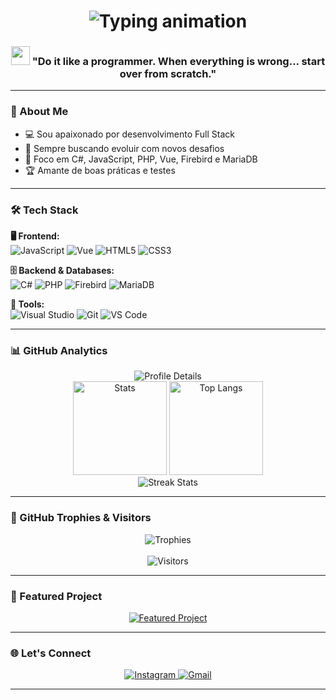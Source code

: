 <h1 align="center"> 
  <img src="https://readme-typing-svg.demolab.com?font=Fira+Code&weight=600&size=28&duration=4000&pause=1000&color=8A2BE2&center=true&vCenter=true&width=435&lines=Hello%2C+I'm+Alex+Bruno!;AMANTE+DA+TECNOLOGIA...;Full+Stack+Developer" alt="Typing animation" />
</h1>

<h3 align="center"> 
  <img src="https://media.giphy.com/media/WUlplcMpOCEmTGBtBW/giphy.gif" width="30"> 
  "Do it like a programmer. When everything is wrong... start over from scratch."
</h3>

---

### 🚀 About Me
- 💻 Sou apaixonado por desenvolvimento Full Stack
- 🚀 Sempre buscando evoluir com novos desafios
- 🎯 Foco em C#, JavaScript, PHP, Vue, Firebird e MariaDB
- 🏆 Amante de boas práticas e testes

---

### 🛠️ Tech Stack
  **🖥️ Frontend:**  
  ![JavaScript](https://img.shields.io/badge/JavaScript-F7DF1E?style=for-the-badge&logo=javascript&logoColor=black)
  ![Vue](https://img.shields.io/badge/Vue-4FC08D?style=for-the-badge&logo=vue.js&logoColor=white)
  ![HTML5](https://img.shields.io/badge/HTML5-E34F26?style=for-the-badge&logo=html5&logoColor=white)
  ![CSS3](https://img.shields.io/badge/CSS3-1572B6?style=for-the-badge&logo=css3&logoColor=white)

  **🗄️ Backend & Databases:**  
  ![C#](https://img.shields.io/badge/C%23-239120?style=for-the-badge&logo=c-sharp&logoColor=white)
  ![PHP](https://img.shields.io/badge/PHP-777BB4?style=for-the-badge&logo=php&logoColor=white)
  ![Firebird](https://img.shields.io/badge/Firebird-FF8C00?style=for-the-badge&logo=firebird&logoColor=white)
  ![MariaDB](https://img.shields.io/badge/MariaDB-003545?style=for-the-badge&logo=mariadb&logoColor=white)
 
  **🔧 Tools:**  
  ![Visual Studio](https://img.shields.io/badge/Visual_Studio-5C2D91?style=for-the-badge&logo=visual%20studio&logoColor=white)
  ![Git](https://img.shields.io/badge/Git-F05032?style=for-the-badge&logo=git&logoColor=white)
  ![VS Code](https://img.shields.io/badge/VSCode-007ACC?style=for-the-badge&logo=visual-studio-code&logoColor=white)

---

### 📊 GitHub Analytics
<div align="center">
  <img src="https://github-profile-summary-cards.vercel.app/api/cards/profile-details?username=AlexBruno099&theme=dracula" alt="Profile Details" />
  <br/>
  <img src="https://github-readme-stats.vercel.app/api?username=AlexBruno099&show_icons=true&theme=dracula&hide_border=true&rank_icon=github" height="150" alt="Stats" />
  <img src="https://github-readme-stats.vercel.app/api/top-langs/?username=AlexBruno099&layout=compact&theme=dracula&hide_border=true&langs_count=8" height="150" alt="Top Langs" />
  <br/>
  <img src="https://streak-stats.demolab.com?user=AlexBruno099&theme=dracula&hide_border=true&date_format=j%20M%5B%20Y%5D" alt="Streak Stats" />
</div>

---

### 🏅 GitHub Trophies & Visitors
<div align="center">
  <img src="https://github-profile-trophy.vercel.app/?username=AlexBruno099&theme=dracula&no-bg=true&no-frame=true" alt="Trophies" />
  <br/>
  <br/>
  <img src="https://visitor-badge.laobi.icu/badge?page_id=AlexBruno099.AlexBruno099&style=flat&color=8A2BE2" alt="Visitors"/>
</div>

---

### 🎯 Featured Project
<div align="center">
  <a href="https://github.com/AlexBruno099/Loja_Virtual">
    <img src="https://github-readme-stats.vercel.app/api/pin/?username=AlexBruno099&repo=Loja_Virtual&theme=dracula" alt="Featured Project" />
  </a>
</div>

---

### 🌐 Let's Connect
<div align="center"> 
  <a href="https://www.instagram.com/alex_bruno_ramos">
    <img src="https://img.shields.io/badge/Instagram-E4405F?style=for-the-badge&logo=instagram&logoColor=white" alt="Instagram" />
  </a>
  <a href="mailto:alexbrunorr099@gmail.com">
    <img src="https://img.shields.io/badge/Gmail-D14836?style=for-the-badge&logo=gmail&logoColor=white" alt="Gmail" />
  </a>
</div>

---

<p align="center">
</p>
